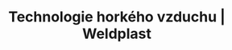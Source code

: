 ---
Link: "file:/Users/vinayakpatel/Downloads/www.weldplast.cz/produkty/technologie-horkeho-vzduchu/ohrivace-le%3Fpg=2"
product_name: "null"
product_id: "null"
title: "Technologie horkého vzduchu | Weldplast"
product_desc: ""
product_specs: ""
product_downloads: ""
href: ""
accessories: ""
similar_products: ""
---